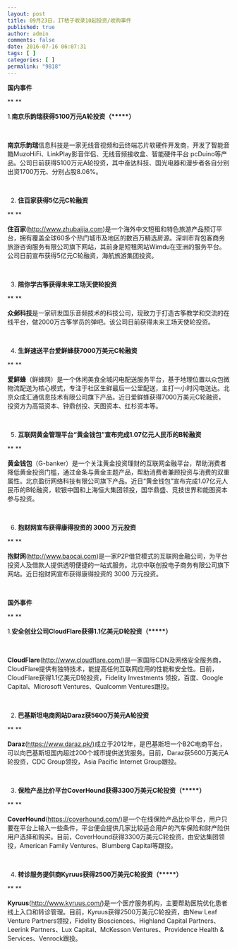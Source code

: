 ```yaml
---
layout: post
title: 09月23日，IT桔子收录10起投资/收购事件
published: true
author: admin
comments: false
date: 2016-07-16 06:07:31
tags: [ ]
categories: [ ]
permalink: "9818"
---
```

**国内事件**

** **

1.**南京乐韵瑞获得5100万元A轮投资（\*****）**

&nbsp;

**南京乐韵瑞**信息科技是一家无线音视频和云终端芯片软硬件开发商，开发了智能音箱MuzoHiFi、LinkPlay影音伴侣、无线音频接收盒、智能硬件平台 pcDuino等产品。公司日前获得5100万元A轮投资，其中奋达科技、国光电器和漫步者各自分别出资1700万元、分别占股8.06%。

&nbsp;

2. **住百家获得5亿元C轮融资**

** **

**住百家**(http://www.zhubaijia.com)是一个海外中文短租和特色旅游产品预订平台，拥有覆盖全球60多个热门城市及地区的数百万精选房源。深圳市背包客商务旅游咨询服务有限公司旗下网站，其前身是短租网站Wimdu在亚洲的服务平台。公司日前宣布获得5亿元C轮融资，海航旅游集团投资。

&nbsp;

3. **陪你学古筝获得未来工场天使轮投资**

** **

**众邺科技**是一家研发国乐音频技术的科技公司，现致力于打造古筝教学和交流的在线平台，做2000万古筝学员的弹吧。该公司日前获得未来工场天使轮投资。

&nbsp;

4. **生鲜速送平台爱鲜蜂获7000万美元C轮融资**

** **

**爱鲜蜂**（鲜蜂网）是一个休闲美食全城闪电配送服务平台，基于地理位置以众包微物流配送为核心模式，专注于社区生鲜最后一公里配送，主打一小时闪电送达。北京众成汇通信息技术有限公司旗下产品。近日爱鲜蜂获得7000万美元C轮融资，投资方为高瓴资本、钟鼎创投、天图资本、红杉资本等。

&nbsp;

5. **互联网黄金管理平台“黄金钱包”宣布完成1.07亿元人民币的B轮融资**

** **

**黄金钱包**（G-banker）是一个关注黄金投资理财的互联网金融平台，帮助消费者降低黄金投资门槛，通过金条与黄金主题产品，帮助消费者兼顾投资与消费的双重属性。北京盈衍网络科技有限公司旗下产品。近日“黄金钱包”宣布完成1.07亿元人民币的B轮融资，软银中国和上海恒大集团领投，国华鼎盛、竞技世界和能图资本参与投资。

&nbsp;

6. **抱财网宣布获得康得投资的 3000 万元投资**

** **

**抱财网**(http://www.baocai.com)是一家P2P借贷模式的互联网金融公司，为平台投资人及借款人提供透明便捷的一站式服务。北京中联创投电子商务有限公司旗下网站。近日抱财网宣布获得康得投资的 3000 万元投资。

&nbsp;

**国外事件**

** **

1.**安全创业公司CloudFlare获得1.1亿美元D轮投资（\*****）**

&nbsp;

**CloudFlare**(http://www.cloudflare.com/)是一家国际CDN及网络安全服务商，CloudFlare提供有独特技术，能提高任何互联网应用的性能和安全性。目前，CloudFlare获得1.1亿美元D轮投资，Fidelity Investments 领投，百度、Google Capital、Microsoft Ventures、Qualcomm Ventures跟投。

&nbsp;

2. **巴基斯坦电商网站Daraz获5600万美元A轮投资**

** **

**Daraz**(https://www.daraz.pk/)成立于2012年，是巴基斯坦一个B2C电商平台，可以向巴基斯坦国内超过200个城市提供送货服务。目前，Daraz获5600万美元A轮投资，CDC Group领投，Asia Pacific Internet Group跟投。

&nbsp;

3. **保险产品比价平台CoverHound获得3300万美元C轮投资（\*****）**

** **

**CoverHound**(https://coverhound.com/)是一个在线保险产品比价平台，用户只要在平台上输入一些条件，平台便会提供几家比较适合用户的汽车保险和财产险供用户选择和购买。目前，CoverHound获得3300万美元C轮投资，由安达集团领投，American Family Ventures、Blumberg Capital等跟投。

&nbsp;

4. **转诊服务提供商Kyruus获得2500万美元C轮投资（\*****）**

** **

**Kyruus**(http://www.kyruus.com/)是一个医疗服务机构，主要帮助医院优化患者线上入口和转诊管理。目前，Kyruus获得2500万美元C轮投资，由New Leaf Venture Partners领投，Fidelity Biosciences、Highland Capital Partners、Leerink Partners、Lux Capital、McKesson Ventures、Providence Health & Services、Venrock跟投。